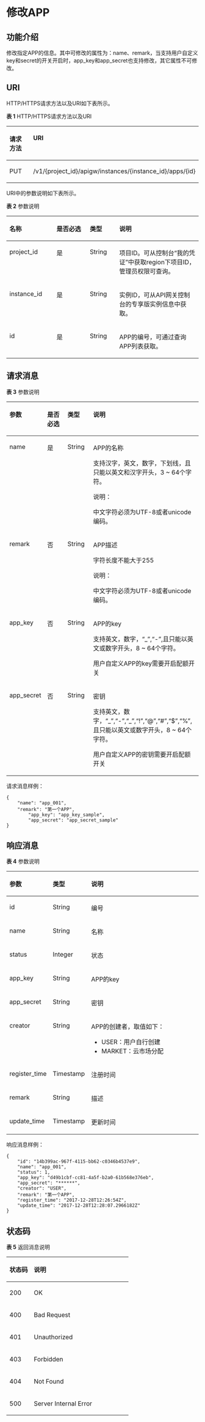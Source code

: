 # 修改APP<a name="apig-phapi-180713037"></a>

## 功能介绍<a name="section63138047"></a>

修改指定APP的信息。其中可修改的属性为：name、remark，当支持用户自定义key和secret的开关开启时，app\_key和app\_secret也支持修改，其它属性不可修改。

## URI<a name="section31371512"></a>

HTTP/HTTPS请求方法以及URI如下表所示。

**表 1**  HTTP/HTTPS请求方法以及URI

<a name="table37143220"></a>
<table><thead align="left"><tr id="row28749009"><th class="cellrowborder" valign="top" width="20%" id="mcps1.2.3.1.1"><p id="p46968374"><a name="p46968374"></a><a name="p46968374"></a>请求方法</p>
</th>
<th class="cellrowborder" valign="top" width="80%" id="mcps1.2.3.1.2"><p id="p46341964"><a name="p46341964"></a><a name="p46341964"></a>URI</p>
</th>
</tr>
</thead>
<tbody><tr id="row62711610"><td class="cellrowborder" valign="top" width="20%" headers="mcps1.2.3.1.1 "><p id="p46475689"><a name="p46475689"></a><a name="p46475689"></a>PUT</p>
</td>
<td class="cellrowborder" valign="top" width="80%" headers="mcps1.2.3.1.2 "><p id="p6434497"><a name="p6434497"></a><a name="p6434497"></a><span id="ph622502213422"><a name="ph622502213422"></a><a name="ph622502213422"></a>/v1/{project_id}/apigw/instances/{instance_id}</span>/apps/{id}</p>
</td>
</tr>
</tbody>
</table>

URI中的参数说明如下表所示。

**表 2**  参数说明

<a name="table51432233"></a>
<table><thead align="left"><tr id="row58308749"><th class="cellrowborder" valign="top" width="24.48755124487551%" id="mcps1.2.5.1.1"><p id="p25388256"><a name="p25388256"></a><a name="p25388256"></a>名称</p>
</th>
<th class="cellrowborder" valign="top" width="17.348265173482652%" id="mcps1.2.5.1.2"><p id="p43182835"><a name="p43182835"></a><a name="p43182835"></a>是否必选</p>
</th>
<th class="cellrowborder" valign="top" width="15.308469153084694%" id="mcps1.2.5.1.3"><p id="p8148718"><a name="p8148718"></a><a name="p8148718"></a>类型</p>
</th>
<th class="cellrowborder" valign="top" width="42.85571442855714%" id="mcps1.2.5.1.4"><p id="p56066426"><a name="p56066426"></a><a name="p56066426"></a>说明</p>
</th>
</tr>
</thead>
<tbody><tr id="row18537163314383"><td class="cellrowborder" valign="top" width="24.48755124487551%" headers="mcps1.2.5.1.1 "><p id="p55878963"><a name="p55878963"></a><a name="p55878963"></a>project_id</p>
</td>
<td class="cellrowborder" valign="top" width="17.348265173482652%" headers="mcps1.2.5.1.2 "><p id="p29902160"><a name="p29902160"></a><a name="p29902160"></a>是</p>
</td>
<td class="cellrowborder" valign="top" width="15.308469153084694%" headers="mcps1.2.5.1.3 "><p id="p6155914"><a name="p6155914"></a><a name="p6155914"></a>String</p>
</td>
<td class="cellrowborder" valign="top" width="42.85571442855714%" headers="mcps1.2.5.1.4 "><p id="p28867016"><a name="p28867016"></a><a name="p28867016"></a>项目ID。可从控制台“我的凭证”中获取region下项目ID，管理员权限可查询。</p>
</td>
</tr>
<tr id="row1534363315387"><td class="cellrowborder" valign="top" width="24.48755124487551%" headers="mcps1.2.5.1.1 "><p id="p1780913159538"><a name="p1780913159538"></a><a name="p1780913159538"></a>instance_id</p>
</td>
<td class="cellrowborder" valign="top" width="17.348265173482652%" headers="mcps1.2.5.1.2 "><p id="p9809215115310"><a name="p9809215115310"></a><a name="p9809215115310"></a>是</p>
</td>
<td class="cellrowborder" valign="top" width="15.308469153084694%" headers="mcps1.2.5.1.3 "><p id="p1280914152538"><a name="p1280914152538"></a><a name="p1280914152538"></a>String</p>
</td>
<td class="cellrowborder" valign="top" width="42.85571442855714%" headers="mcps1.2.5.1.4 "><p id="p1880914157537"><a name="p1880914157537"></a><a name="p1880914157537"></a>实例ID，可从API网关控制台的专享版实例信息中获取。</p>
</td>
</tr>
<tr id="row45086654"><td class="cellrowborder" valign="top" width="24.48755124487551%" headers="mcps1.2.5.1.1 "><p id="p28140387"><a name="p28140387"></a><a name="p28140387"></a>id</p>
</td>
<td class="cellrowborder" valign="top" width="17.348265173482652%" headers="mcps1.2.5.1.2 "><p id="p64778897"><a name="p64778897"></a><a name="p64778897"></a>是</p>
</td>
<td class="cellrowborder" valign="top" width="15.308469153084694%" headers="mcps1.2.5.1.3 "><p id="p12599279"><a name="p12599279"></a><a name="p12599279"></a>String</p>
</td>
<td class="cellrowborder" valign="top" width="42.85571442855714%" headers="mcps1.2.5.1.4 "><p id="p13908645"><a name="p13908645"></a><a name="p13908645"></a>APP的编号，可通过查询APP列表获取。</p>
</td>
</tr>
</tbody>
</table>

## 请求消息<a name="section13908152"></a>

**表 3**  参数说明

<a name="table52858460"></a>
<table><thead align="left"><tr id="row52119005"><th class="cellrowborder" valign="top" width="15.15%" id="mcps1.2.5.1.1"><p id="p60889838"><a name="p60889838"></a><a name="p60889838"></a>参数</p>
</th>
<th class="cellrowborder" valign="top" width="13.13%" id="mcps1.2.5.1.2"><p id="p33129840"><a name="p33129840"></a><a name="p33129840"></a>是否必选</p>
</th>
<th class="cellrowborder" valign="top" width="14.14%" id="mcps1.2.5.1.3"><p id="p66271370"><a name="p66271370"></a><a name="p66271370"></a>类型</p>
</th>
<th class="cellrowborder" valign="top" width="57.58%" id="mcps1.2.5.1.4"><p id="p66380773"><a name="p66380773"></a><a name="p66380773"></a>说明</p>
</th>
</tr>
</thead>
<tbody><tr id="row8133545"><td class="cellrowborder" valign="top" width="15.15%" headers="mcps1.2.5.1.1 "><p id="p54837372"><a name="p54837372"></a><a name="p54837372"></a>name</p>
</td>
<td class="cellrowborder" valign="top" width="13.13%" headers="mcps1.2.5.1.2 "><p id="p12642185"><a name="p12642185"></a><a name="p12642185"></a>是</p>
</td>
<td class="cellrowborder" valign="top" width="14.14%" headers="mcps1.2.5.1.3 "><p id="p17384054"><a name="p17384054"></a><a name="p17384054"></a>String</p>
</td>
<td class="cellrowborder" valign="top" width="57.58%" headers="mcps1.2.5.1.4 "><p id="p65931115"><a name="p65931115"></a><a name="p65931115"></a>APP的名称</p>
<p id="p13836702"><a name="p13836702"></a><a name="p13836702"></a>支持汉字，英文，数字，下划线，且只能以英文和汉字开头，3 ~ 64个字符。</p>
<div class="note" id="note1482512316386"><a name="note1482512316386"></a><a name="note1482512316386"></a><span class="notetitle"> 说明： </span><div class="notebody"><p id="p178261538382"><a name="p178261538382"></a><a name="p178261538382"></a>中文字符必须为UTF-8或者unicode编码。</p>
</div></div>
</td>
</tr>
<tr id="row37808430"><td class="cellrowborder" valign="top" width="15.15%" headers="mcps1.2.5.1.1 "><p id="p42583966"><a name="p42583966"></a><a name="p42583966"></a>remark</p>
</td>
<td class="cellrowborder" valign="top" width="13.13%" headers="mcps1.2.5.1.2 "><p id="p26749231"><a name="p26749231"></a><a name="p26749231"></a>否</p>
</td>
<td class="cellrowborder" valign="top" width="14.14%" headers="mcps1.2.5.1.3 "><p id="p19204104"><a name="p19204104"></a><a name="p19204104"></a>String</p>
</td>
<td class="cellrowborder" valign="top" width="57.58%" headers="mcps1.2.5.1.4 "><p id="p12028626"><a name="p12028626"></a><a name="p12028626"></a>APP描述</p>
<p id="p44716639"><a name="p44716639"></a><a name="p44716639"></a>字符长度不能大于255</p>
<div class="note" id="note19661163403814"><a name="note19661163403814"></a><a name="note19661163403814"></a><span class="notetitle"> 说明： </span><div class="notebody"><p id="p066213419384"><a name="p066213419384"></a><a name="p066213419384"></a>中文字符必须为UTF-8或者unicode编码。</p>
</div></div>
</td>
</tr>
<tr id="row345025916519"><td class="cellrowborder" valign="top" width="15.15%" headers="mcps1.2.5.1.1 "><p id="p4115186203816"><a name="p4115186203816"></a><a name="p4115186203816"></a>app_key</p>
</td>
<td class="cellrowborder" valign="top" width="13.13%" headers="mcps1.2.5.1.2 "><p id="p18115669385"><a name="p18115669385"></a><a name="p18115669385"></a>否</p>
</td>
<td class="cellrowborder" valign="top" width="14.14%" headers="mcps1.2.5.1.3 "><p id="p151151266389"><a name="p151151266389"></a><a name="p151151266389"></a>String</p>
</td>
<td class="cellrowborder" valign="top" width="57.58%" headers="mcps1.2.5.1.4 "><p id="p141151066380"><a name="p141151066380"></a><a name="p141151066380"></a>APP的key</p>
<p id="p14879124513402"><a name="p14879124513402"></a><a name="p14879124513402"></a>支持英文，数字，“_”,“-”,且只能以英文或数字开头，8 ~ 64个字符。</p>
<p id="p610473083912"><a name="p610473083912"></a><a name="p610473083912"></a>用户自定义APP的key需要开启配额开关</p>
</td>
</tr>
<tr id="row13951012524"><td class="cellrowborder" valign="top" width="15.15%" headers="mcps1.2.5.1.1 "><p id="p571817817386"><a name="p571817817386"></a><a name="p571817817386"></a>app_secret</p>
</td>
<td class="cellrowborder" valign="top" width="13.13%" headers="mcps1.2.5.1.2 "><p id="p07197813819"><a name="p07197813819"></a><a name="p07197813819"></a>否</p>
</td>
<td class="cellrowborder" valign="top" width="14.14%" headers="mcps1.2.5.1.3 "><p id="p1871928203812"><a name="p1871928203812"></a><a name="p1871928203812"></a>String</p>
</td>
<td class="cellrowborder" valign="top" width="57.58%" headers="mcps1.2.5.1.4 "><p id="p177191863810"><a name="p177191863810"></a><a name="p177191863810"></a>密钥</p>
<p id="p69053295477"><a name="p69053295477"></a><a name="p69053295477"></a>支持英文，数字，“_”,“-”,“_”,“!”,“@”,“#”,“$”,“%”,且只能以英文或数字开头，8 ~ 64个字符。</p>
<p id="p790520296470"><a name="p790520296470"></a><a name="p790520296470"></a>用户自定义APP的密钥需要开启配额开关</p>
</td>
</tr>
</tbody>
</table>

请求消息样例：

```
{
	"name": "app_001",
	"remark": "第一个APP",
        "app_key": "app_key_sample",
        "app_secret": "app_secret_sample"
}
```

## 响应消息<a name="section52818489"></a>

**表 4**  参数说明

<a name="table26102067"></a>
<table><thead align="left"><tr id="row9058262"><th class="cellrowborder" valign="top" width="20%" id="mcps1.2.4.1.1"><p id="p62630620"><a name="p62630620"></a><a name="p62630620"></a>参数</p>
</th>
<th class="cellrowborder" valign="top" width="20%" id="mcps1.2.4.1.2"><p id="p39915430"><a name="p39915430"></a><a name="p39915430"></a>类型</p>
</th>
<th class="cellrowborder" valign="top" width="60%" id="mcps1.2.4.1.3"><p id="p11924380"><a name="p11924380"></a><a name="p11924380"></a>说明</p>
</th>
</tr>
</thead>
<tbody><tr id="row26350760"><td class="cellrowborder" valign="top" width="20%" headers="mcps1.2.4.1.1 "><p id="p54036783"><a name="p54036783"></a><a name="p54036783"></a>id</p>
</td>
<td class="cellrowborder" valign="top" width="20%" headers="mcps1.2.4.1.2 "><p id="p14903323"><a name="p14903323"></a><a name="p14903323"></a>String</p>
</td>
<td class="cellrowborder" valign="top" width="60%" headers="mcps1.2.4.1.3 "><p id="p66318548"><a name="p66318548"></a><a name="p66318548"></a>编号</p>
</td>
</tr>
<tr id="row59996025"><td class="cellrowborder" valign="top" width="20%" headers="mcps1.2.4.1.1 "><p id="p27839823"><a name="p27839823"></a><a name="p27839823"></a>name</p>
</td>
<td class="cellrowborder" valign="top" width="20%" headers="mcps1.2.4.1.2 "><p id="p40433190"><a name="p40433190"></a><a name="p40433190"></a>String</p>
</td>
<td class="cellrowborder" valign="top" width="60%" headers="mcps1.2.4.1.3 "><p id="p53862949"><a name="p53862949"></a><a name="p53862949"></a>名称</p>
</td>
</tr>
<tr id="row15004500"><td class="cellrowborder" valign="top" width="20%" headers="mcps1.2.4.1.1 "><p id="p7404963"><a name="p7404963"></a><a name="p7404963"></a>status</p>
</td>
<td class="cellrowborder" valign="top" width="20%" headers="mcps1.2.4.1.2 "><p id="p62931119"><a name="p62931119"></a><a name="p62931119"></a>Integer</p>
</td>
<td class="cellrowborder" valign="top" width="60%" headers="mcps1.2.4.1.3 "><p id="p64255839"><a name="p64255839"></a><a name="p64255839"></a>状态</p>
</td>
</tr>
<tr id="row41431640"><td class="cellrowborder" valign="top" width="20%" headers="mcps1.2.4.1.1 "><p id="p519674"><a name="p519674"></a><a name="p519674"></a>app_key</p>
</td>
<td class="cellrowborder" valign="top" width="20%" headers="mcps1.2.4.1.2 "><p id="p42093620"><a name="p42093620"></a><a name="p42093620"></a>String</p>
</td>
<td class="cellrowborder" valign="top" width="60%" headers="mcps1.2.4.1.3 "><p id="p54140079"><a name="p54140079"></a><a name="p54140079"></a>APP的key</p>
</td>
</tr>
<tr id="row17498668"><td class="cellrowborder" valign="top" width="20%" headers="mcps1.2.4.1.1 "><p id="p8106027"><a name="p8106027"></a><a name="p8106027"></a>app_secret</p>
</td>
<td class="cellrowborder" valign="top" width="20%" headers="mcps1.2.4.1.2 "><p id="p52608446"><a name="p52608446"></a><a name="p52608446"></a>String</p>
</td>
<td class="cellrowborder" valign="top" width="60%" headers="mcps1.2.4.1.3 "><p id="p33425742"><a name="p33425742"></a><a name="p33425742"></a>密钥</p>
</td>
</tr>
<tr id="row155511111916"><td class="cellrowborder" valign="top" width="20%" headers="mcps1.2.4.1.1 "><p id="p148381123152516"><a name="p148381123152516"></a><a name="p148381123152516"></a>creator</p>
</td>
<td class="cellrowborder" valign="top" width="20%" headers="mcps1.2.4.1.2 "><p id="p10838223112516"><a name="p10838223112516"></a><a name="p10838223112516"></a>String</p>
</td>
<td class="cellrowborder" valign="top" width="60%" headers="mcps1.2.4.1.3 "><p id="p128381023202515"><a name="p128381023202515"></a><a name="p128381023202515"></a>APP的创建者，取值如下：</p>
<a name="ul1126756132511"></a><a name="ul1126756132511"></a><ul id="ul1126756132511"><li>USER：用户自行创建</li><li>MARKET：云市场分配</li></ul>
</td>
</tr>
<tr id="row32396224"><td class="cellrowborder" valign="top" width="20%" headers="mcps1.2.4.1.1 "><p id="p6848469"><a name="p6848469"></a><a name="p6848469"></a>register_time</p>
</td>
<td class="cellrowborder" valign="top" width="20%" headers="mcps1.2.4.1.2 "><p id="p17855131"><a name="p17855131"></a><a name="p17855131"></a>Timestamp</p>
</td>
<td class="cellrowborder" valign="top" width="60%" headers="mcps1.2.4.1.3 "><p id="p36979513"><a name="p36979513"></a><a name="p36979513"></a>注册时间</p>
</td>
</tr>
<tr id="row64380169"><td class="cellrowborder" valign="top" width="20%" headers="mcps1.2.4.1.1 "><p id="p47411232"><a name="p47411232"></a><a name="p47411232"></a>remark</p>
</td>
<td class="cellrowborder" valign="top" width="20%" headers="mcps1.2.4.1.2 "><p id="p15104546"><a name="p15104546"></a><a name="p15104546"></a>String</p>
</td>
<td class="cellrowborder" valign="top" width="60%" headers="mcps1.2.4.1.3 "><p id="p15508729"><a name="p15508729"></a><a name="p15508729"></a>描述</p>
</td>
</tr>
<tr id="row5360840"><td class="cellrowborder" valign="top" width="20%" headers="mcps1.2.4.1.1 "><p id="p31574905"><a name="p31574905"></a><a name="p31574905"></a>update_time</p>
</td>
<td class="cellrowborder" valign="top" width="20%" headers="mcps1.2.4.1.2 "><p id="p7430514"><a name="p7430514"></a><a name="p7430514"></a>Timestamp</p>
</td>
<td class="cellrowborder" valign="top" width="60%" headers="mcps1.2.4.1.3 "><p id="p65000796"><a name="p65000796"></a><a name="p65000796"></a>更新时间</p>
</td>
</tr>
</tbody>
</table>

响应消息样例：

```
{
	"id": "14b399ac-967f-4115-bb62-c0346b4537e9",
	"name": "app_001",
	"status": 1,
	"app_key": "d49b1cbf-cc81-4a5f-b2a0-61b568e376eb",
	"app_secret": "******",
	"creator": "USER",
	"remark": "第一个APP",
	"register_time": "2017-12-28T12:26:54Z",
	"update_time": "2017-12-28T12:28:07.2966182Z"
}
```

## 状态码<a name="section58064504"></a>

**表 5**  返回消息说明

<a name="table65661620"></a>
<table><thead align="left"><tr id="row38386508"><th class="cellrowborder" valign="top" width="20%" id="mcps1.2.3.1.1"><p id="p22299447"><a name="p22299447"></a><a name="p22299447"></a>状态码</p>
</th>
<th class="cellrowborder" valign="top" width="80%" id="mcps1.2.3.1.2"><p id="p61424758"><a name="p61424758"></a><a name="p61424758"></a>说明</p>
</th>
</tr>
</thead>
<tbody><tr id="row9349490"><td class="cellrowborder" valign="top" width="20%" headers="mcps1.2.3.1.1 "><p id="p19111186"><a name="p19111186"></a><a name="p19111186"></a>200</p>
</td>
<td class="cellrowborder" valign="top" width="80%" headers="mcps1.2.3.1.2 "><p id="p4502206"><a name="p4502206"></a><a name="p4502206"></a>OK</p>
</td>
</tr>
<tr id="row40519861"><td class="cellrowborder" valign="top" width="20%" headers="mcps1.2.3.1.1 "><p id="p60883295"><a name="p60883295"></a><a name="p60883295"></a>400</p>
</td>
<td class="cellrowborder" valign="top" width="80%" headers="mcps1.2.3.1.2 "><p id="p32599882"><a name="p32599882"></a><a name="p32599882"></a>Bad Request</p>
</td>
</tr>
<tr id="row24963487"><td class="cellrowborder" valign="top" width="20%" headers="mcps1.2.3.1.1 "><p id="p8776590"><a name="p8776590"></a><a name="p8776590"></a>401</p>
</td>
<td class="cellrowborder" valign="top" width="80%" headers="mcps1.2.3.1.2 "><p id="p191535218816"><a name="p191535218816"></a><a name="p191535218816"></a>Unauthorized</p>
</td>
</tr>
<tr id="row22792350"><td class="cellrowborder" valign="top" width="20%" headers="mcps1.2.3.1.1 "><p id="p34241051"><a name="p34241051"></a><a name="p34241051"></a>403</p>
</td>
<td class="cellrowborder" valign="top" width="80%" headers="mcps1.2.3.1.2 "><p id="p13949586"><a name="p13949586"></a><a name="p13949586"></a>Forbidden</p>
</td>
</tr>
<tr id="row64337830"><td class="cellrowborder" valign="top" width="20%" headers="mcps1.2.3.1.1 "><p id="p43981707"><a name="p43981707"></a><a name="p43981707"></a>404</p>
</td>
<td class="cellrowborder" valign="top" width="80%" headers="mcps1.2.3.1.2 "><p id="p5748492"><a name="p5748492"></a><a name="p5748492"></a>Not Found</p>
</td>
</tr>
<tr id="row51736435"><td class="cellrowborder" valign="top" width="20%" headers="mcps1.2.3.1.1 "><p id="p29901739"><a name="p29901739"></a><a name="p29901739"></a>500</p>
</td>
<td class="cellrowborder" valign="top" width="80%" headers="mcps1.2.3.1.2 "><p id="p6121779"><a name="p6121779"></a><a name="p6121779"></a>Server Internal Error</p>
</td>
</tr>
</tbody>
</table>

